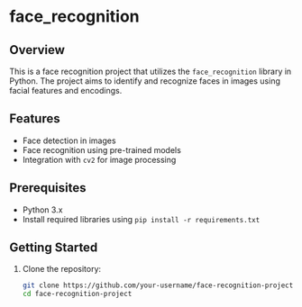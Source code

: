 # face_recognition


## Overview

This is a face recognition project that utilizes the `face_recognition` library in Python. The project aims to identify and recognize faces in images using facial features and encodings.

## Features

- Face detection in images
- Face recognition using pre-trained models
- Integration with `cv2` for image processing


## Prerequisites

- Python 3.x
- Install required libraries using `pip install -r requirements.txt`

## Getting Started

1. Clone the repository:
   ```bash
   git clone https://github.com/your-username/face-recognition-project.git
   cd face-recognition-project
